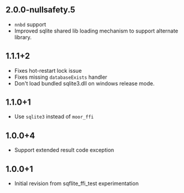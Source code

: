 ## 2.0.0-nullsafety.5

* `nnbd` support
* Improved sqlite shared lib loading mechanism to support alternate library. 

## 1.1.1+2

* Fixes hot-restart lock issue
* Fixes missing `databaseExists` handler
* Don't load bundled sqlite3.dll on windows release mode.

## 1.1.0+1

* Use `sqlite3` instead of `moor_ffi`

## 1.0.0+4

* Support extended result code exception

## 1.0.0+1

* Initial revision from sqflite_ffi_test experimentation
